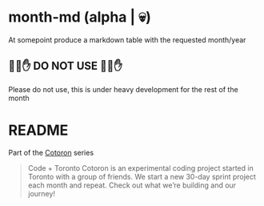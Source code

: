 # month-md (alpha | 💀)

At somepoint produce a markdown table with the requested month/year

## 🤚🛑✋ DO NOT USE 🤚🛑✋

Please do not use, this is under heavy development for the rest of the month

# README

Part of the [Cotoron](https://cotoron.ga/) series

> Code + Toronto
> Cotoron is an experimental coding project started in Toronto with a group of friends. We start a new 30-day sprint project each month and repeat. Check out what we’re building and our journey!

